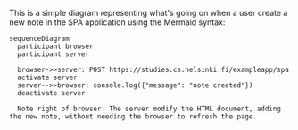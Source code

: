 This is a simple diagram representing what's going on when a user create a new note in the SPA application using the Mermaid syntax:

```mermaid
sequenceDiagram
  participant browser
  participant server

  browser->>server: POST https://studies.cs.helsinki.fi/exampleapp/spa
  activate server
  server-->>browser: console.log({"message": "note created"})
  deactivate server

  Note right of browser: The server modify the HTML document, adding the new note, without needing the browser to refresh the page.
```
